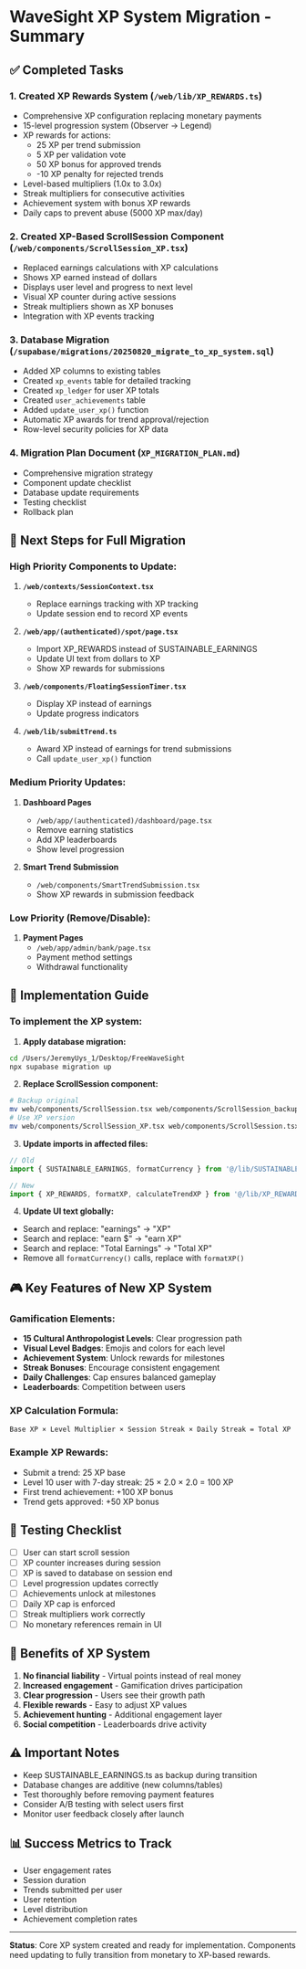 # WaveSight XP System Migration - Summary

## ✅ Completed Tasks

### 1. Created XP Rewards System (`/web/lib/XP_REWARDS.ts`)
- Comprehensive XP configuration replacing monetary payments
- 15-level progression system (Observer → Legend)
- XP rewards for actions:
  - 25 XP per trend submission
  - 5 XP per validation vote
  - 50 XP bonus for approved trends
  - -10 XP penalty for rejected trends
- Level-based multipliers (1.0x to 3.0x)
- Streak multipliers for consecutive activities
- Achievement system with bonus XP rewards
- Daily caps to prevent abuse (5000 XP max/day)

### 2. Created XP-Based ScrollSession Component (`/web/components/ScrollSession_XP.tsx`)
- Replaced earnings calculations with XP calculations
- Shows XP earned instead of dollars
- Displays user level and progress to next level
- Visual XP counter during active sessions
- Streak multipliers shown as XP bonuses
- Integration with XP events tracking

### 3. Database Migration (`/supabase/migrations/20250820_migrate_to_xp_system.sql`)
- Added XP columns to existing tables
- Created `xp_events` table for detailed tracking
- Created `xp_ledger` for user XP totals
- Created `user_achievements` table
- Added `update_user_xp()` function
- Automatic XP awards for trend approval/rejection
- Row-level security policies for XP data

### 4. Migration Plan Document (`XP_MIGRATION_PLAN.md`)
- Comprehensive migration strategy
- Component update checklist
- Database update requirements
- Testing checklist
- Rollback plan

## 🔄 Next Steps for Full Migration

### High Priority Components to Update:
1. **`/web/contexts/SessionContext.tsx`**
   - Replace earnings tracking with XP tracking
   - Update session end to record XP events

2. **`/web/app/(authenticated)/spot/page.tsx`**
   - Import XP_REWARDS instead of SUSTAINABLE_EARNINGS
   - Update UI text from dollars to XP
   - Show XP rewards for submissions

3. **`/web/components/FloatingSessionTimer.tsx`**
   - Display XP instead of earnings
   - Update progress indicators

4. **`/web/lib/submitTrend.ts`**
   - Award XP instead of earnings for trend submissions
   - Call `update_user_xp()` function

### Medium Priority Updates:
1. **Dashboard Pages**
   - `/web/app/(authenticated)/dashboard/page.tsx`
   - Remove earning statistics
   - Add XP leaderboards
   - Show level progression

2. **Smart Trend Submission**
   - `/web/components/SmartTrendSubmission.tsx`
   - Show XP rewards in submission feedback

### Low Priority (Remove/Disable):
1. **Payment Pages**
   - `/web/app/admin/bank/page.tsx`
   - Payment method settings
   - Withdrawal functionality

## 📝 Implementation Guide

### To implement the XP system:

1. **Apply database migration:**
```bash
cd /Users/JeremyUys_1/Desktop/FreeWaveSight
npx supabase migration up
```

2. **Replace ScrollSession component:**
```bash
# Backup original
mv web/components/ScrollSession.tsx web/components/ScrollSession_backup.tsx
# Use XP version
mv web/components/ScrollSession_XP.tsx web/components/ScrollSession.tsx
```

3. **Update imports in affected files:**
```typescript
// Old
import { SUSTAINABLE_EARNINGS, formatCurrency } from '@/lib/SUSTAINABLE_EARNINGS';

// New
import { XP_REWARDS, formatXP, calculateTrendXP } from '@/lib/XP_REWARDS';
```

4. **Update UI text globally:**
- Search and replace: "earnings" → "XP"
- Search and replace: "earn $" → "earn XP"
- Search and replace: "Total Earnings" → "Total XP"
- Remove all `formatCurrency()` calls, replace with `formatXP()`

## 🎮 Key Features of New XP System

### Gamification Elements:
- **15 Cultural Anthropologist Levels**: Clear progression path
- **Visual Level Badges**: Emojis and colors for each level
- **Achievement System**: Unlock rewards for milestones
- **Streak Bonuses**: Encourage consistent engagement
- **Daily Challenges**: Cap ensures balanced gameplay
- **Leaderboards**: Competition between users

### XP Calculation Formula:
```
Base XP × Level Multiplier × Session Streak × Daily Streak = Total XP
```

### Example XP Rewards:
- Submit a trend: 25 XP base
- Level 10 user with 7-day streak: 25 × 2.0 × 2.0 = 100 XP
- First trend achievement: +100 XP bonus
- Trend gets approved: +50 XP bonus

## 🧪 Testing Checklist
- [ ] User can start scroll session
- [ ] XP counter increases during session
- [ ] XP is saved to database on session end
- [ ] Level progression updates correctly
- [ ] Achievements unlock at milestones
- [ ] Daily XP cap is enforced
- [ ] Streak multipliers work correctly
- [ ] No monetary references remain in UI

## 🚀 Benefits of XP System
1. **No financial liability** - Virtual points instead of real money
2. **Increased engagement** - Gamification drives participation
3. **Clear progression** - Users see their growth path
4. **Flexible rewards** - Easy to adjust XP values
5. **Achievement hunting** - Additional engagement layer
6. **Social competition** - Leaderboards drive activity

## ⚠️ Important Notes
- Keep SUSTAINABLE_EARNINGS.ts as backup during transition
- Database changes are additive (new columns/tables)
- Test thoroughly before removing payment features
- Consider A/B testing with select users first
- Monitor user feedback closely after launch

## 📊 Success Metrics to Track
- User engagement rates
- Session duration
- Trends submitted per user
- User retention
- Level distribution
- Achievement completion rates

---

**Status**: Core XP system created and ready for implementation. Components need updating to fully transition from monetary to XP-based rewards.